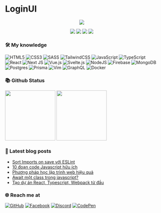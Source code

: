 # LoginUI
<p align="center">
  <img src="assets/header.png">
</p>

<p align="center">
  <img src="https://komarev.com/ghpvc/?username=napthedev">
  <img src="https://shields.io/github/stars/napthedev">
  <img src="https://img.shields.io/github/followers/napthedev">
  <img src="https://img.shields.io/static/v1?label=%F0%9F%8C%9F&message=Love%20coding&style=style=flat&color=red">
</p>

### 🛠 My knowledge

![HTML5](https://img.shields.io/badge/html5-%23E34F26.svg?style=flat-square&logo=html5&logoColor=white)
![CSS3](https://img.shields.io/badge/css3-%231572B6.svg?style=flat-square&logo=css3&logoColor=white)
![SASS](https://img.shields.io/badge/SASS-hotpink.svg?style=flat-square&logo=SASS&logoColor=white)
![TailwindCSS](https://img.shields.io/badge/tailwindcss-%2338B2AC.svg?style=flat-square&logo=tailwind-css&logoColor=white)
![JavaScript](https://img.shields.io/badge/javascript-%23323330.svg?style=flat-square&logo=javascript&logoColor=%23F7DF1E)
![TypeScript](https://img.shields.io/badge/typescript-%23007ACC.svg?style=flat-square&logo=typescript&logoColor=white)
![React](https://img.shields.io/badge/react-%2320232a.svg?style=flat-square&logo=react&logoColor=%2361DAFB)
![Next JS](https://img.shields.io/badge/Nextjs-black?style=flat-square&logo=next.js&logoColor=white)
![Vue.js](https://img.shields.io/badge/vuejs-%2335495e.svg?style=flat-square&logo=vuedotjs&logoColor=%234FC08D)
![Svelte.js](https://img.shields.io/badge/svelte-%23f1413d.svg?style=flat-square&logo=svelte&logoColor=white)
![NodeJS](https://img.shields.io/badge/node.js-6DA55F?style=flat-square&logo=node.js&logoColor=white)
![Firebase](https://img.shields.io/badge/firebase-%23039BE5.svg?style=flat-square&logo=firebase)
![MongoDB](https://img.shields.io/badge/MongoDB-%234ea94b.svg?style=flat-square&logo=mongodb&logoColor=white)
![Postgres](https://img.shields.io/badge/postgres-%23316192.svg?style=flat-square&logo=postgresql&logoColor=white)
![Prisma](https://img.shields.io/badge/Prisma-3982CE?style=flat-square&logo=Prisma&logoColor=white)
![Vim](https://img.shields.io/badge/VIM-%2311AB00.svg?style=flat-square&logo=vim&logoColor=white)
![GraphQL](https://img.shields.io/badge/-GraphQL-E10098?style=flat-square&logo=graphql&logoColor=white)
![Docker](https://img.shields.io/badge/docker-%230db7ed.svg?style=flat-square&logo=docker&logoColor=white)

### 📚 Github Status

<p>
  <img src="https://github-readme-stats.vercel.app/api/top-langs/?username=napthedev&layout=compact&theme=tokyonight&langs_count=6" height="165">
  <img src="https://github-readme-stats.vercel.app/api?username=napthedev&show_icons=true&theme=tokyonight" height="165">
</p>

### 📖 Latest blog posts

<!-- start-blog-posts -->
- [Sort Imports on save với ESLint](https://blog.napthedev.com/post/sort-imports-on-save-voi-eslint)
- [10 đoạn code Javascript hữu ích](https://blog.napthedev.com/post/10-doan-code-javascript-huu-ich)
- [Phương pháp học lập trình web hiệu quả](https://blog.napthedev.com/post/phuong-phap-hoc-lap-trinh-web-hieu-qua)
- [Await một class trong javascript?](https://blog.napthedev.com/post/await-mot-class-trong-javascript)
- [Tạo dự án React, Typescript, Webpack từ đầu](https://blog.napthedev.com/post/tao-du-an-react-typescript-webpack-tu-dau)
<!-- end-blog-posts -->

### 🌐️ Reach me at

[![GitHub](https://img.shields.io/badge/github-%23121011.svg?style=for-the-badge&logo=github&logoColor=white)](https://github.com/napthedev)
[![Facebook](https://img.shields.io/badge/Facebook-%231877F2.svg?style=for-the-badge&logo=Facebook&logoColor=white)](https://www.facebook.com/napthedev)
[![Discord](https://img.shields.io/badge/Discord-%237289DA.svg?style=for-the-badge&logo=discord&logoColor=white)](https://discordapp.com/users/877882975855992852)
[![CodePen](https://img.shields.io/badge/CodePen-white?style=for-the-badge&logo=codepen&logoColor=black)](https://codepen.io/enaypi)
